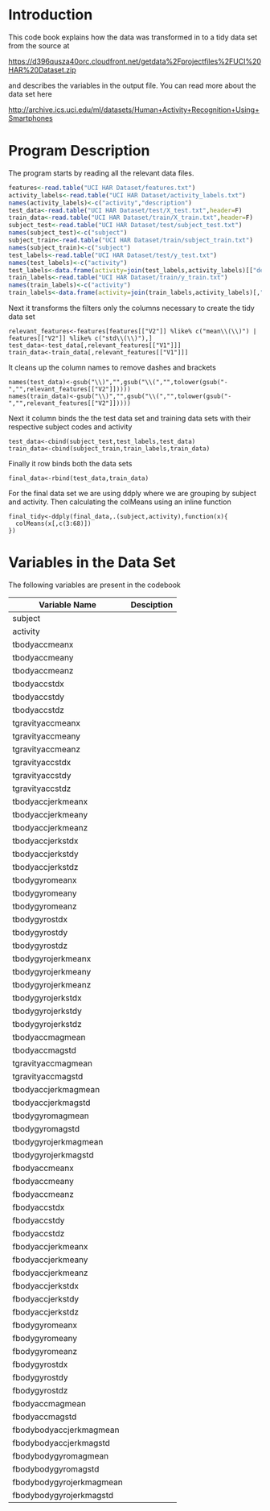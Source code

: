 # Introduction

This code book explains how the data was transformed in to a tidy data set from the source at 

https://d396qusza40orc.cloudfront.net/getdata%2Fprojectfiles%2FUCI%20HAR%20Dataset.zip 

and describes the variables in the output file. You can read more about the data set here 

http://archive.ics.uci.edu/ml/datasets/Human+Activity+Recognition+Using+Smartphones

# Program Description

The program starts by reading all the relevant data files.

```r
features<-read.table("UCI HAR Dataset/features.txt")
activity_labels<-read.table("UCI HAR Dataset/activity_labels.txt")
names(activity_labels)<-c("activity","description")
test_data<-read.table("UCI HAR Dataset/test/X_test.txt",header=F)
train_data<-read.table("UCI HAR Dataset/train/X_train.txt",header=F)
subject_test<-read.table("UCI HAR Dataset/test/subject_test.txt")
names(subject_test)<-c("subject")
subject_train<-read.table("UCI HAR Dataset/train/subject_train.txt")
names(subject_train)<-c("subject")
test_labels<-read.table("UCI HAR Dataset/test/y_test.txt")
names(test_labels)<-c("activity")
test_labels<-data.frame(activity=join(test_labels,activity_labels)[["description"]])
train_labels<-read.table("UCI HAR Dataset/train/y_train.txt")
names(train_labels)<-c("activity")
train_labels<-data.frame(activity=join(train_labels,activity_labels)[,"description"])
```

Next it transforms the filters only the columns necessary to create the tidy data set

```{r }
relevant_features<-features[features[["V2"]] %like% c("mean\\(\\)") | features[["V2"]] %like% c("std\\(\\)"),]
test_data<-test_data[,relevant_features[["V1"]]]
train_data<-train_data[,relevant_features[["V1"]]]
```

It cleans up the column names to remove dashes and brackets

```{r }
names(test_data)<-gsub("\\)","",gsub("\\(","",tolower(gsub("-","",relevant_features[["V2"]]))))
names(train_data)<-gsub("\\)","",gsub("\\(","",tolower(gsub("-","",relevant_features[["V2"]]))))
```

Next it column binds the the test data set and training data sets with their respective subject codes and activity

```{r }
test_data<-cbind(subject_test,test_labels,test_data)
train_data<-cbind(subject_train,train_labels,train_data)
```

Finally it row binds both the data sets
```{r }
final_data<-rbind(test_data,train_data)
````

For the final data set we are using ddply where we are grouping by subject and activity. Then calculating the colMeans using an inline function

```{r }
final_tidy<-ddply(final_data,.(subject,activity),function(x){
  colMeans(x[,c(3:68)])
})

```



# Variables in the Data Set
The following variables are present in the codebook

Variable Name|Desciption|
|-------------|-----------|
subject|
activity|
tbodyaccmeanx|
tbodyaccmeany|
tbodyaccmeanz|
tbodyaccstdx|
tbodyaccstdy|
tbodyaccstdz|
tgravityaccmeanx|
tgravityaccmeany|
tgravityaccmeanz|
tgravityaccstdx|
tgravityaccstdy|
tgravityaccstdz|
tbodyaccjerkmeanx|
tbodyaccjerkmeany|
tbodyaccjerkmeanz|
tbodyaccjerkstdx|
tbodyaccjerkstdy|
tbodyaccjerkstdz|
tbodygyromeanx|
tbodygyromeany|
tbodygyromeanz|
tbodygyrostdx|
tbodygyrostdy|
tbodygyrostdz|
tbodygyrojerkmeanx|
tbodygyrojerkmeany|
tbodygyrojerkmeanz|
tbodygyrojerkstdx|
tbodygyrojerkstdy|
tbodygyrojerkstdz|
tbodyaccmagmean|
tbodyaccmagstd|
tgravityaccmagmean|
tgravityaccmagstd|
tbodyaccjerkmagmean|
tbodyaccjerkmagstd|
tbodygyromagmean|
tbodygyromagstd|
tbodygyrojerkmagmean|
tbodygyrojerkmagstd|
fbodyaccmeanx|
fbodyaccmeany|
fbodyaccmeanz|
fbodyaccstdx|
fbodyaccstdy|
fbodyaccstdz|
fbodyaccjerkmeanx|
fbodyaccjerkmeany|
fbodyaccjerkmeanz|
fbodyaccjerkstdx|
fbodyaccjerkstdy|
fbodyaccjerkstdz|
fbodygyromeanx|
fbodygyromeany|
fbodygyromeanz|
fbodygyrostdx|
fbodygyrostdy|
fbodygyrostdz|
fbodyaccmagmean|
fbodyaccmagstd|
fbodybodyaccjerkmagmean|
fbodybodyaccjerkmagstd|
fbodybodygyromagmean|
fbodybodygyromagstd|
fbodybodygyrojerkmagmean|
fbodybodygyrojerkmagstd|